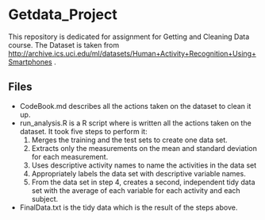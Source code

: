 # Getdata_Project
This repository is dedicated for assignment for Getting and Cleaning Data course. The Dataset is taken from http://archive.ics.uci.edu/ml/datasets/Human+Activity+Recognition+Using+Smartphones . 
## Files
- CodeBook.md describes all the actions taken on the dataset to clean it up.
- run_analysis.R is a R script where is written all the actions taken on the dataset. It took five steps to perform it:
    1. Merges the training and the test sets to create one data set.
    2. Extracts only the measurements on the mean and standard deviation for each measurement.
    3. Uses descriptive activity names to name the activities in the data set
    4. Appropriately labels the data set with descriptive variable names.
    5. From the data set in step 4, creates a second, independent tidy data set with the average of each variable for each activity and          each subject.
- FinalData.txt is the tidy data which is the result of the steps above.
